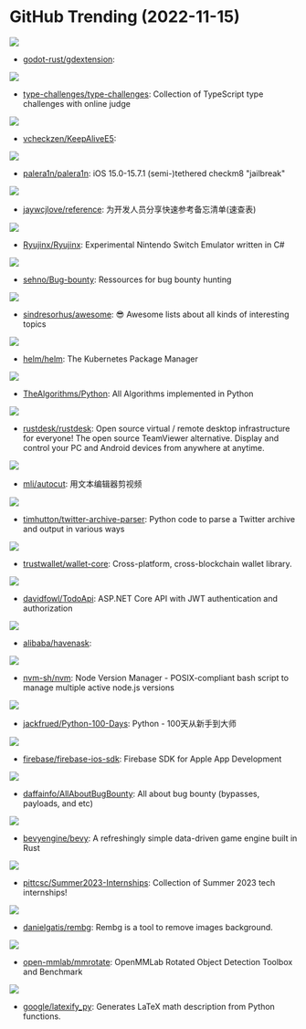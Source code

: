 # GitHub Trending (2022-11-15)

![](https://img.shields.io/badge/Rust-New%2034-green?style=flat-square&logo=appveyor)
- [godot-rust/gdextension](https://github.com/godot-rust/gdextension): 

![](https://img.shields.io/badge/TypeScript-New%20242-green?style=flat-square&logo=appveyor)
- [type-challenges/type-challenges](https://github.com/type-challenges/type-challenges): Collection of TypeScript type challenges with online judge

![](https://img.shields.io/badge/Shell-New%2011-green?style=flat-square&logo=appveyor)
- [vcheckzen/KeepAliveE5](https://github.com/vcheckzen/KeepAliveE5): 

![](https://img.shields.io/badge/Shell-New%2093-green?style=flat-square&logo=appveyor)
- [palera1n/palera1n](https://github.com/palera1n/palera1n): iOS 15.0-15.7.1 (semi-)tethered checkm8 "jailbreak"

![](https://img.shields.io/badge/CSS-New%20430-green?style=flat-square&logo=appveyor)
- [jaywcjlove/reference](https://github.com/jaywcjlove/reference): 为开发人员分享快速参考备忘清单(速查表)

![](https://img.shields.io/badge/C%23-New%20205-green?style=flat-square&logo=appveyor)
- [Ryujinx/Ryujinx](https://github.com/Ryujinx/Ryujinx): Experimental Nintendo Switch Emulator written in C#

![](https://img.shields.io/badge/none-New%2031-green?style=flat-square&logo=appveyor)
- [sehno/Bug-bounty](https://github.com/sehno/Bug-bounty): Ressources for bug bounty hunting

![](https://img.shields.io/badge/none-New%20188-green?style=flat-square&logo=appveyor)
- [sindresorhus/awesome](https://github.com/sindresorhus/awesome): 😎 Awesome lists about all kinds of interesting topics

![](https://img.shields.io/badge/Go-New%209-green?style=flat-square&logo=appveyor)
- [helm/helm](https://github.com/helm/helm): The Kubernetes Package Manager

![](https://img.shields.io/badge/Python-New%2088-green?style=flat-square&logo=appveyor)
- [TheAlgorithms/Python](https://github.com/TheAlgorithms/Python): All Algorithms implemented in Python

![](https://img.shields.io/badge/Rust-New%20125-green?style=flat-square&logo=appveyor)
- [rustdesk/rustdesk](https://github.com/rustdesk/rustdesk): Open source virtual / remote desktop infrastructure for everyone! The open source TeamViewer alternative. Display and control your PC and Android devices from anywhere at anytime.

![](https://img.shields.io/badge/Python-New%20170-green?style=flat-square&logo=appveyor)
- [mli/autocut](https://github.com/mli/autocut): 用文本编辑器剪视频

![](https://img.shields.io/badge/Python-New%20217-green?style=flat-square&logo=appveyor)
- [timhutton/twitter-archive-parser](https://github.com/timhutton/twitter-archive-parser): Python code to parse a Twitter archive and output in various ways

![](https://img.shields.io/badge/C%2B%2B-New%209-green?style=flat-square&logo=appveyor)
- [trustwallet/wallet-core](https://github.com/trustwallet/wallet-core): Cross-platform, cross-blockchain wallet library.

![](https://img.shields.io/badge/C%23-New%2071-green?style=flat-square&logo=appveyor)
- [davidfowl/TodoApi](https://github.com/davidfowl/TodoApi): ASP.NET Core API with JWT authentication and authorization

![](https://img.shields.io/badge/C%2B%2B-New%207-green?style=flat-square&logo=appveyor)
- [alibaba/havenask](https://github.com/alibaba/havenask): 

![](https://img.shields.io/badge/Shell-New%2035-green?style=flat-square&logo=appveyor)
- [nvm-sh/nvm](https://github.com/nvm-sh/nvm): Node Version Manager - POSIX-compliant bash script to manage multiple active node.js versions

![](https://img.shields.io/badge/Python-New%2080-green?style=flat-square&logo=appveyor)
- [jackfrued/Python-100-Days](https://github.com/jackfrued/Python-100-Days): Python - 100天从新手到大师

![](https://img.shields.io/badge/Objective-C-New%206-green?style=flat-square&logo=appveyor)
- [firebase/firebase-ios-sdk](https://github.com/firebase/firebase-ios-sdk): Firebase SDK for Apple App Development

![](https://img.shields.io/badge/none-New%2030-green?style=flat-square&logo=appveyor)
- [daffainfo/AllAboutBugBounty](https://github.com/daffainfo/AllAboutBugBounty): All about bug bounty (bypasses, payloads, and etc)

![](https://img.shields.io/badge/Rust-New%20192-green?style=flat-square&logo=appveyor)
- [bevyengine/bevy](https://github.com/bevyengine/bevy): A refreshingly simple data-driven game engine built in Rust

![](https://img.shields.io/badge/Python-New%2018-green?style=flat-square&logo=appveyor)
- [pittcsc/Summer2023-Internships](https://github.com/pittcsc/Summer2023-Internships): Collection of Summer 2023 tech internships!

![](https://img.shields.io/badge/Python-New%20114-green?style=flat-square&logo=appveyor)
- [danielgatis/rembg](https://github.com/danielgatis/rembg): Rembg is a tool to remove images background.

![](https://img.shields.io/badge/Python-New%202-green?style=flat-square&logo=appveyor)
- [open-mmlab/mmrotate](https://github.com/open-mmlab/mmrotate): OpenMMLab Rotated Object Detection Toolbox and Benchmark

![](https://img.shields.io/badge/Python-New%20208-green?style=flat-square&logo=appveyor)
- [google/latexify_py](https://github.com/google/latexify_py): Generates LaTeX math description from Python functions.

